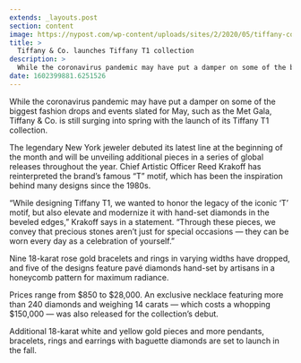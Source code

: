 ```yaml
--- 
extends: _layouts.post 
section: content 
image: https://nypost.com/wp-content/uploads/sites/2/2020/05/tiffany-co.-feature-2.jpg?quality=90&strip=all&w=1200 
title: > 
  Tiffany & Co. launches Tiffany T1 collection 
description: > 
  While the coronavirus pandemic may have put a damper on some of the biggest fashion drops and events slated for May, such as the Met Gala, Tiffany & Co. is still surging into spring with the launch of its Tiffany T1 collection.Chief Artistic Officer Reed Krakoff has reinterpreted the brand’s famous “T” motif, which has been the inspiration behind many designs since the 1980s.“While designing Tiffany T1, we wanted to honor the legacy of the iconic ‘T’ motif, but also elevate and modernize it with hand-set diamonds in the beveled edges,” Krakoff says in a statement.An exclusive necklace featuring more than 240 diamonds and weighing 14 carats — which costs a whopping $150,000 — was also released for the collection’s debut.Additional 18-karat white and yellow gold pieces and more pendants, bracelets, rings and earrings with baguette diamonds are set to launch in the fall. 
date: 1602399881.6251526 
--- 
```

While the coronavirus pandemic may have put a damper on some of the biggest fashion drops and events slated for May, such as the Met Gala, Tiffany & Co. is still surging into spring with the launch of its Tiffany T1 collection.

The legendary New York jeweler debuted its latest line at the beginning of the month and will be unveiling additional pieces in a series of global releases throughout the year. Chief Artistic Officer Reed Krakoff has reinterpreted the brand’s famous “T” motif, which has been the inspiration behind many designs since the 1980s.

“While designing Tiffany T1, we wanted to honor the legacy of the iconic ‘T’ motif, but also elevate and modernize it with hand-set diamonds in the beveled edges,” Krakoff says in a statement. “Through these pieces, we convey that precious stones aren’t just for special occasions — they can be worn every day as a celebration of yourself.”

Nine 18-karat rose gold bracelets and rings in varying widths have dropped, and five of the designs feature pavé diamonds hand-set by artisans in a honeycomb pattern for maximum radiance.

Prices range from $850 to $28,000. An exclusive necklace featuring more than 240 diamonds and weighing 14 carats — which costs a whopping $150,000 — was also released for the collection’s debut.

Additional 18-karat white and yellow gold pieces and more pendants, bracelets, rings and earrings with baguette diamonds are set to launch in the fall.